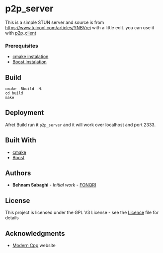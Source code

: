 # p2p_server

This is a simple STUN server and source is from https://www.tuicool.com/articles/YNBVrei with a little edit. you can use it with [p2p_client](https://github.com/FONQRI/p2p_client)

### Prerequisites

* [cmake    instalation](https://cmake.org/install/)
* [Boost    instalation](https://www.boost.org/doc/libs/1_70_0/more/getting_started/unix-variants.html)

## Build

```
cmake -Bbuild -H.
cd build
make 
```

## Deployment

Afret Build run it ```p2p_server``` and it will work over localhost and port 2333.

## Built With

* [cmake](https://cmake.org/documentation/)
* [Boost](https://www.boost.org/doc/)

## Authors

* **Behnam Sabaghi** - *Initial work* - [FONQRI](https://github.com/FONQRI)


## License

This project is licensed under the GPL V3  License - see the [Licence](LICENSE) file for details

## Acknowledgments

* [Modern Cpp](http://moderncpp.ir/) website 





